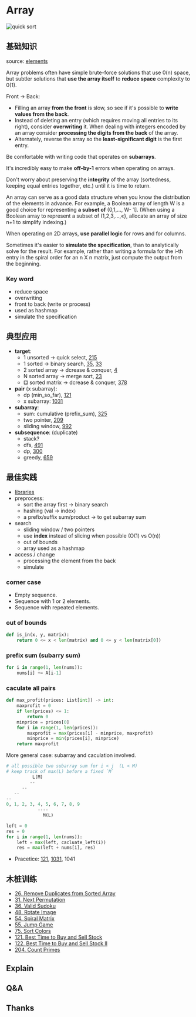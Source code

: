 # Array 

![quick sort](https://i.imgur.com/mWp1gdR.gif)

## 基础知识

source: [elements](https://www.amazon.com/Elements-Programming-Interviews-Java-Insiders/dp/1517671272)

Array problems often have simple brute-force solutions that use 0(n) space, but subtler solutions that **use the array itself** to **reduce space** complexity to 0(1).


Front -> Back:

* Filling an array **from the front** is slow, so see if it's possible to **write values from the back**. 
* Instead of deleting an entry (which requires moving all entries to its right), consider **overwriting** it. When dealing with integers encoded by an array consider **processing the digits from the back** of the array. 
* Alternately, reverse the array so the **least-significant digit** is the first entry.

Be comfortable with writing code that operates on **subarrays**. 

It's incredibly easy to make **off-by-1** errors when operating on arrays. 

Don't worry about preserving the **integrity** of the array (sortedness, keeping equal entries together, etc.) until it is time to return. 

An array can serve as a good data structure when you know the distribution of the elements in advance. For example, a Boolean array of length W is a good choice for representing **a subset of** (0,1,..., W- 1]. (When using a Boolean array to represent a subset of (1,2,3,...,«}, allocate an array of size n+1 to simplify indexing.) 

When operating on 2D arrays, **use parallel logic** for rows and for columns. 

Sometimes it's easier to **simulate the specification**, than to analytically solve for the result. For example, rather than writing a formula for the i-th entry in the spiral order for an n X n matrix, just compute the output from the beginning. 

### Key word 

*  reduce space 
*  overwriting 
*  front to back (write or process)
*  used as hashmap
*  simulate the specification

## 典型应用

- **target**:
	- 1 unsorted -> quick select, [215](https://leetcode.com/problems/kth-largest-element-in-an-array/)
	- 1 sorted -> binary search, [35](https://leetcode.com/problems/search-insert-position/), [33](https://leetcode.com/problems/search-in-rotated-sorted-array/)
	- 2 sorted array -> dcrease & conquer, [4](https://leetcode.com/problems/median-of-two-sorted-arrays/)
	- N sorted array -> merge sort, [23](https://leetcode.com/problems/merge-k-sorted-lists/)
	- ⚃ sorted matrix  -> dcrease & conquer, [378](https://leetcode.com/problems/kth-smallest-element-in-a-sorted-matrix/)
- **pair** (x subarray):
	- dp (min_so_far), [121](https://leetcode.com/problems/best-time-to-buy-and-sell-stock/)
	- x subarray: [1031](https://leetcode.com/problems/maximum-sum-of-two-non-overlapping-subarrays/)
- **subarray**: 
	- sum: cumulative (prefix_sum), [325](https://leetcode.com/problems/maximum-size-subarray-sum-equals-k/)
	- two pointer, [209](https://leetcode.com/problems/minimum-size-subarray-sum/)
	- sliding window, [992](https://leetcode.com/problems/subarrays-with-k-different-integers/)
- **subsequence**: (duplicate)
	- stack? 
	- dfs, [491](https://leetcode.com/problems/increasing-subsequences/)
	- dp, [300](https://leetcode.com/problems/longest-increasing-subsequence/)
	- greedy, [659](https://leetcode.com/problems/split-array-into-consecutive-subsequences/)

## 最佳实践

- [libraries]((https://i.imgur.com/VNGOnCx.png))
- preprocess: 
	- sort the array first -> binary search 
	- hashing (val -> index) 
	- a prefix/suffix sum/product -> to get subarray sum
- search 
	- sliding window / two pointers
	- use **index** instead of slicing when possible (O(1) vs O(n))
	- out of bounds
	- array used as a hashmap
- access / change
	- processing the element from the back
	- simulate

### corner case 

- Empty sequence.
- Sequence with 1 or 2 elements.
- Sequence with repeated elements.

### out of bounds

``` python
def is_in(x, y, matrix):
	return 0 <= x < len(matrix) and 0 <= y < len(matrix[0])
```

### prefix sum (subarry sum)

``` python
for i in range(1, len(nums)):
    nums[i] += A[i-1]
```

### caculate all pairs

``` python
def max_profit(prices: List[int]) -> int:
    maxprofit = 0
    if len(prices) <= 1:
        return 0
    minprice = prices[0]
    for i in range(1, len(prices)):
        maxprofit = max(prices[i] - minprice, maxprofit)
        minprice = min(prices[i], minprice)
    return maxprofit 
```

More general case: subarray and caculation involved. 

```  python
# all possible two subarray sum for i < j  (L < M)
# keep track of max(L) before a fixed `M`
          L(M)
         --
      -- 
   --
--
0, 1, 2, 3, 4, 5, 6, 7, 8, 9
		    ----
			  M(L)
```

``` python
left = 0
res = 0 
for i in range(1, len(nums)):
	left = max(left, cacluate_left(i))
	res = max(left + nums[i], res)
``` 

- Pracetice: [121](https://leetcode.com/problems/best-time-to-buy-and-sell-stock/), [1031](https://leetcode.com/problems/maximum-sum-of-two-non-overlapping-subarrays/), 1041  


## 木桩训练

- [26. Remove Duplicates from Sorted Array](https://leetcode.com/problems/remove-duplicates-from-sorted-array/description/)
- [31. Next Permutation](https://leetcode.com/problems/next-permutation/description/)
- [36. Valid Sudoku](https://leetcode.com/problems/valid-sudoku/description/) 
- [48. Rotate Image](https://leetcode.com/problems/rotate-image/description/)
- [54. Spiral Matrix](https://leetcode.com/problems/spiral-matrix/description/)
- [55. Jump Game](https://leetcode.com/problems/jump-game/description/)
- [75. Sort Colors](https://leetcode.com/problems/sort-colors/description/)
- [121. Best Time to Buy and Sell Stock](https://leetcode.com/problems/best-time-to-buy-and-sell-stock/description/)
- [122. Best Time to Buy and Sell Stock II](https://leetcode.com/problems/best-time-to-buy-and-sell-stock-ii/description/)
- [204. Count Primes](https://leetcode.com/problems/count-primes/description/)



## Explain

## Q&A

## Thanks